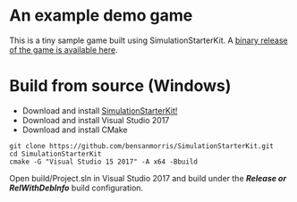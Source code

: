 # An example demo game

This is a tiny sample game built using SimulationStarterKit. A [binary release of the game is available here](https://benmorris.itch.io/sample-game).

# Build from source (Windows)

- Download and install [SimulationStarterKit!](http://www.fireflytech.org)
- Download and install Visual Studio 2017
- Download and install CMake
```
git clone https://github.com/bensanmorris/SimulationStarterKit.git
cd SimulationStarterKit
cmake -G "Visual Studio 15 2017" -A x64 -Bbuild
```
Open build/Project.sln in Visual Studio 2017 and build under the ***Release or RelWithDebInfo*** build configuration.
